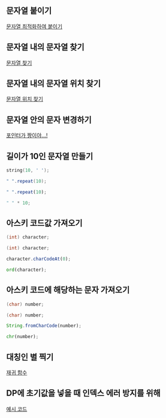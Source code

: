 ## 문자열 붙이기
[문자열 최적화하여 붙이기](https://github.com/yoonc01/codetree-TILs/tree/main/250212/Run%20Length%20%EC%9D%B8%EC%BD%94%EB%94%A9)

## 문자열 내의 문자열 찾기
[문자열 찾기](https://github.com/yoonc01/codetree-TILs/tree/main/250213/%ED%8A%B9%EC%A0%95%20%EB%AC%B8%EC%9E%90%EC%9D%98%20%EC%9C%A0%EB%AC%B4)

## 문자열 내의 문자열 위치 찾기
[문자열 위치 찾기](https://github.com/yoonc01/codetree-TILs/tree/main/250213/%EB%B6%80%EB%B6%84%EB%AC%B8%EC%9E%90%EC%97%B4%20%EC%9C%84%EC%B9%98%20%EA%B5%AC%ED%95%98%EA%B8%B0)

## 문자열 안의 문자 변경하기
[포인터가 짱이야...!](https://github.com/yoonc01/codetree-TILs/tree/main/250216/a%EB%A1%9C%20%EC%B1%84%EC%9B%8C%EB%84%A3%EA%B8%B0)

## 길이가 10인 문자열 만들기
```c++
string(10, ' ');
```
```java
" ".repeat(10);
```
```js
" ".repeat(10);
```
```python
" " * 10;
```

## 아스키 코드값 가져오기
```c++
(int) character;
```

```java
(int) character;
```

```js
character.charCodeAt(0);
```

```python
ord(character);
```

## 아스키 코드에 해당하는 문자 가져오기
```c++
(char) number;
```

```java
(char) number;
```

```js
String.fromCharCode(number);
```

```python
chr(number);
```
## 대칭인 별 찍기
[재귀 함수](https://github.com/yoonc01/codetree-TILs/tree/main/250224/%EC%9E%AC%EA%B7%80%ED%95%A8%EC%88%98%EB%A5%BC%20%EC%9D%B4%EC%9A%A9%ED%95%9C%20%EB%B3%84%20%EC%B6%9C%EB%A0%A5%202)

## DP에 초기값을 넣을 때 인덱스 에러 방지를 위해
[예시 코드](https://github.com/yoonc01/codetree-TILs/blob/main/250228/%EA%B3%84%EB%8B%A8%20%EC%98%A4%EB%A5%B4%EA%B8%B0/climbing-stairs.py)
